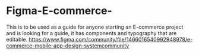 # Figma-E-commerce-
This is to be used as a guide for anyone starting an E-commerce project and is looking for a guide, it has components and typography that are editable.
https://www.figma.com/community/file/1466016540992948978/e-commerce-mobile-app-design-systemcommunity
